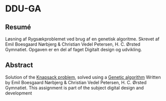 # DDU-GA
## Resumé  
Løsning af Rygsækproblemet ved brug af en genetisk algoritme.
Skrevet af Emil Boesgaard Nørbjerg & Christian Vedel Petersen, H. C. Ørsted Gymnatiet.
Opgaven er en del af faget Digitalt design og udvikling.

## Abstract 
Solution of the [Knapsack problem](https://en.wikipedia.org/wiki/Knapsack_problem), solved using a [Genetic algorithm](https://en.wikipedia.org/wiki/Genetic_algorithm)
Written by Emil Boesgaard Nørbjerg & Christian Vedel Petersen, H. C. Ørsted Gymnatiet.
This assignment is part of the subject digital design and development

